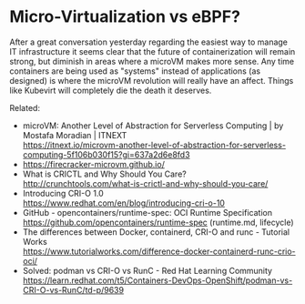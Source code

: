 # Micro-Virtualization vs eBPF?

After a great conversation yesterday regarding the easiest way to manage
IT infrastructure it seems clear that the future of containerization
will remain strong, but diminish in areas where a microVM makes more
sense. Any time containers are being used as "systems" instead of
applications (as designed) is where the microVM revolution will really
have an affect. Things like Kubevirt will completely die the death it
deserves.


Related:

* microVM: Another Level of Abstraction for Serverless Computing \| by Mostafa Moradian \| ITNEXT  
  https://itnext.io/microvm-another-level-of-abstraction-for-serverless-computing-5f106b030f15?gi=637a2d6e8fd3
* https://firecracker-microvm.github.io/
* What is CRICTL and Why Should You Care?  
  http://crunchtools.com/what-is-crictl-and-why-should-you-care/
* Introducing CRI-O 1.0  
  https://www.redhat.com/en/blog/introducing-cri-o-10
* GitHub - opencontainers/runtime-spec: OCI Runtime Specification  
  https://github.com/opencontainers/runtime-spec (runtime.md, lifecycle)
* The differences between Docker, containerd, CRI-O and runc - Tutorial Works  
  https://www.tutorialworks.com/difference-docker-containerd-runc-crio-oci/
* Solved: podman vs CRI-O vs RunC - Red Hat Learning Community  
  https://learn.redhat.com/t5/Containers-DevOps-OpenShift/podman-vs-CRI-O-vs-RunC/td-p/9639
